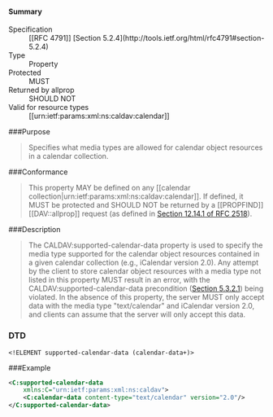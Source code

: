 <!-- --- title: urn:ietf:params:xml:ns:caldav:supported-calendar-data -->

<div id="summary-box" markdown="1">
<h4>Summary</h4>

<dl>
<dt>Specification</dt>
<!-- insert the RFC number and the link to the original specification of this property -->
<dd markdown="1">[[RFC 4791]]
[Section 5.2.4](http://tools.ietf.org/html/rfc4791#section-5.2.4)
</dd>
<dt>Type</dt>
<dd markdown="1">Property
</dd>
<dt>Protected</dt>
<dd markdown="1">MUST
</dd>
<dt>Returned by allprop</dt>
<dd markdown="1">SHOULD NOT
</dd>
<dt>Valid for resource types</dt>
<dd markdown="1">[[urn:ietf:params:xml:ns:caldav:calendar]]
</dd>
</dl>

</div>

<!-- below is a list of common sections for property definitions. Adjust the list as needed. Don't forget to block-quote any text that's copied from the RFC -->

###Purpose
> Specifies what media types are allowed for calendar object resources in a calendar collection.

###Conformance
> This property MAY be defined on any [[calendar collection|urn:ietf:params:xml:ns:caldav:calendar]]. If defined, it MUST be protected and SHOULD NOT be returned by a [[PROPFIND]] [[DAV::allprop]] request (as defined in [Section 12.14.1 of RFC 2518](https://tools.ietf.org/html/rfc2518#section-12.14.1)).

###Description
> The CALDAV:supported-calendar-data property is used to  specify the media type supported for the calendar object resources  contained in a given calendar collection (e.g., iCalendar version 2.0). Any attempt by the client to store calendar object resources with a media type not listed in this property MUST result in an error, with the CALDAV:supported-calendar-data precondition ([Section 5.3.2.1](https://tools.ietf.org/html/rfc4791#section-5.3.2.1)) being violated. In the absence of this property, the server MUST only accept data with the media type "text/calendar" and iCalendar version 2.0, and clients can assume that the server will only accept this data.

### DTD
> 
```
<!ELEMENT supported-calendar-data (calendar-data+)>
```

###Example
> 
>
```xml
<C:supported-calendar-data
    xmlns:C="urn:ietf:params:xml:ns:caldav">
    <C:calendar-data content-type="text/calendar" version="2.0"/>
</C:supported-calendar-data>
```
